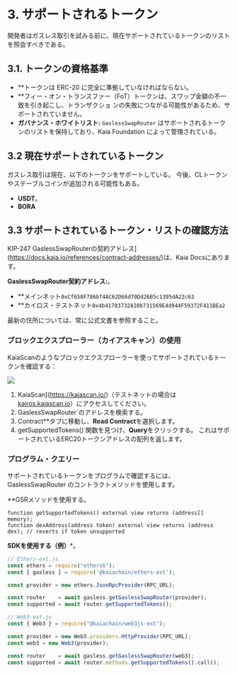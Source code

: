 # 3. サポートされるトークン

開発者はガスレス取引を試みる前に、現在サポートされているトークンのリストを照会すべきである。

## 3.1. トークンの資格基準

- \*\*トークンは ERC-20 に完全に準拠していなければならない。
- \*\*フィー・オン・トランスファー（FoT）トークンは、スワップ金額の不一致を引き起こし、トランザクショ ンの失敗につながる可能性があるため、サポートされていません。
- **ガバナンス・ホワイトリスト:** `GaslessSwapRouter` はサポートされるトークンのリストを保持しており、Kaia Foundation によって管理されている。

## 3.2 現在サポートされているトークン

ガスレス取引は現在、以下のトークンをサポートしている。 今後、CLトークンやステーブルコインが追加される可能性もある。

- **USDT**。
- **BORA**

## 3.3 サポートされているトークン・リストの確認方法

KIP-247 GaslessSwapRouterの契約アドレス](https://docs.kaia.io/references/contract-addresses/)は、Kaia Docsにあります。

**GaslessSwapRouter契約アドレス:**。

- \*\*メインネット`0xCf658F786bf4AC62D66d70Dd26B5c1395dA22c63`
- \*\*カイロス・テストネット`0x4b41783732810b731569E4d944F59372F411BEa2`

最新の住所については、常に公式文書を参照すること。

### ブロックエクスプローラー（カイアスキャン）の使用

KaiaScanのようなブロックエクスプローラーを使ってサポートされているトークンを確認する：

![](/img/build/tutorials/ga3.png)

1. KaiaScan](https://kaiascan.io/)（テストネットの場合は[kairos.kaiascan.io](https://kairos.kaiascan.io/)）にアクセスしてください。
2. GaslessSwapRouter\`のアドレスを検索する。
3. Contract\*\*タブに移動し、**Read Contract**を選択します。
4. getSupportedTokens()\`関数を見つけ、**Query**をクリックする。 これはサポートされているERC20トークンアドレスの配列を返します。

### プログラム・クエリー

サポートされているトークンをプログラムで確認するには、GaslessSwapRouter のコントラクトメソッドを使用します。

\*\*GSRメソッドを使用する。

```solidity
function getSupportedTokens() external view returns (address[] memory);
function dexAddress(address token) external view returns (address dex); // reverts if token unsupported
```

**SDKを使用する（例）**\*。

```javascript
// Ethers-ext.js
const ethers = require("ethers6");
const { gasless } = require('@kaiachain/ethers-ext');

const provider = new ethers.JsonRpcProvider(RPC_URL);

const router    = await gasless.getGaslessSwapRouter(provider);
const supported = await router.getSupportedTokens();

// Web3-ext.js
const { Web3 } = require("@kaiachain/web3js-ext");

const provider = new Web3.providers.HttpProvider(RPC_URL);
const web3 = new Web3(provider);

const router    = await gasless.getGaslessSwapRouter(web3);
const supported = await router.methods.getSupportedTokens().call();
```